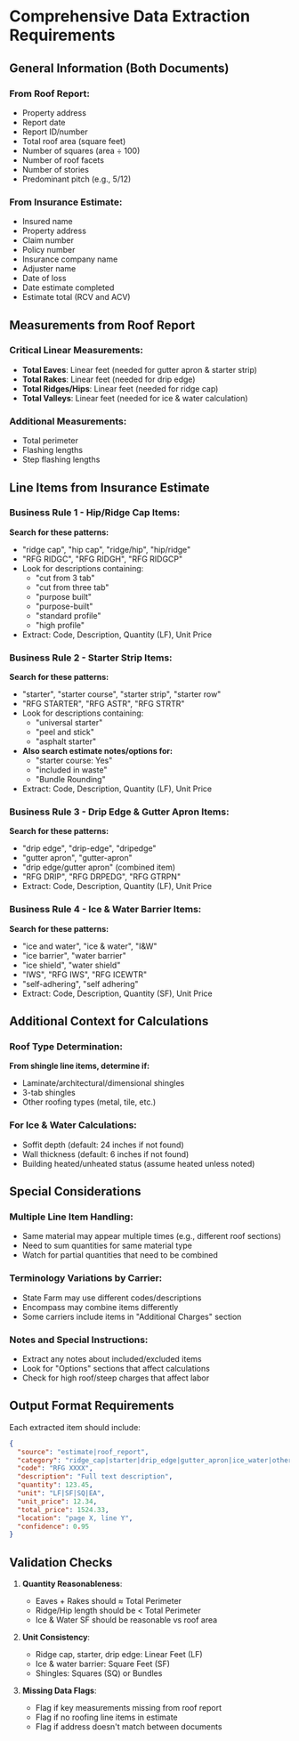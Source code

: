 # Comprehensive Data Extraction Requirements

## General Information (Both Documents)

### From Roof Report:
- Property address
- Report date
- Report ID/number
- Total roof area (square feet)
- Number of squares (area ÷ 100)
- Number of roof facets
- Number of stories
- Predominant pitch (e.g., 5/12)

### From Insurance Estimate:
- Insured name
- Property address
- Claim number
- Policy number
- Insurance company name
- Adjuster name
- Date of loss
- Date estimate completed
- Estimate total (RCV and ACV)

## Measurements from Roof Report

### Critical Linear Measurements:
- **Total Eaves**: Linear feet (needed for gutter apron & starter strip)
- **Total Rakes**: Linear feet (needed for drip edge)
- **Total Ridges/Hips**: Linear feet (needed for ridge cap)
- **Total Valleys**: Linear feet (needed for ice & water calculation)

### Additional Measurements:
- Total perimeter
- Flashing lengths
- Step flashing lengths

## Line Items from Insurance Estimate

### Business Rule 1 - Hip/Ridge Cap Items:
**Search for these patterns:**
- "ridge cap", "hip cap", "ridge/hip", "hip/ridge"
- "RFG RIDGC", "RFG RIDGH", "RFG RIDGCP"
- Look for descriptions containing:
  - "cut from 3 tab"
  - "cut from three tab"
  - "purpose built"
  - "purpose-built"
  - "standard profile"
  - "high profile"
- Extract: Code, Description, Quantity (LF), Unit Price

### Business Rule 2 - Starter Strip Items:
**Search for these patterns:**
- "starter", "starter course", "starter strip", "starter row"
- "RFG STARTER", "RFG ASTR", "RFG STRTR"
- Look for descriptions containing:
  - "universal starter"
  - "peel and stick"
  - "asphalt starter"
- **Also search estimate notes/options for:**
  - "starter course: Yes"
  - "included in waste"
  - "Bundle Rounding"
- Extract: Code, Description, Quantity (LF), Unit Price

### Business Rule 3 - Drip Edge & Gutter Apron Items:
**Search for these patterns:**
- "drip edge", "drip-edge", "dripedge"
- "gutter apron", "gutter-apron"
- "drip edge/gutter apron" (combined item)
- "RFG DRIP", "RFG DRPEDG", "RFG GTRPN"
- Extract: Code, Description, Quantity (LF), Unit Price

### Business Rule 4 - Ice & Water Barrier Items:
**Search for these patterns:**
- "ice and water", "ice & water", "I&W"
- "ice barrier", "water barrier"
- "ice shield", "water shield"
- "IWS", "RFG IWS", "RFG ICEWTR"
- "self-adhering", "self adhering"
- Extract: Code, Description, Quantity (SF), Unit Price

## Additional Context for Calculations

### Roof Type Determination:
**From shingle line items, determine if:**
- Laminate/architectural/dimensional shingles
- 3-tab shingles
- Other roofing types (metal, tile, etc.)

### For Ice & Water Calculations:
- Soffit depth (default: 24 inches if not found)
- Wall thickness (default: 6 inches if not found)
- Building heated/unheated status (assume heated unless noted)

## Special Considerations

### Multiple Line Item Handling:
- Same material may appear multiple times (e.g., different roof sections)
- Need to sum quantities for same material type
- Watch for partial quantities that need to be combined

### Terminology Variations by Carrier:
- State Farm may use different codes/descriptions
- Encompass may combine items differently
- Some carriers include items in "Additional Charges" section

### Notes and Special Instructions:
- Extract any notes about included/excluded items
- Look for "Options" sections that affect calculations
- Check for high roof/steep charges that affect labor

## Output Format Requirements

Each extracted item should include:
```json
{
  "source": "estimate|roof_report",
  "category": "ridge_cap|starter|drip_edge|gutter_apron|ice_water|other",
  "code": "RFG XXXX",
  "description": "Full text description",
  "quantity": 123.45,
  "unit": "LF|SF|SQ|EA",
  "unit_price": 12.34,
  "total_price": 1524.33,
  "location": "page X, line Y",
  "confidence": 0.95
}
```

## Validation Checks

1. **Quantity Reasonableness**:
   - Eaves + Rakes should ≈ Total Perimeter
   - Ridge/Hip length should be < Total Perimeter
   - Ice & Water SF should be reasonable vs roof area

2. **Unit Consistency**:
   - Ridge cap, starter, drip edge: Linear Feet (LF)
   - Ice & water barrier: Square Feet (SF)
   - Shingles: Squares (SQ) or Bundles

3. **Missing Data Flags**:
   - Flag if key measurements missing from roof report
   - Flag if no roofing line items in estimate
   - Flag if address doesn't match between documents
